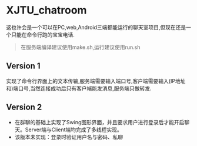 # XJTU_chatroom

这也许会是一个可以在PC,web,Android三端都能运行的聊天室项目,但现在还是一个只能在命令行跑的宝宝电话.

> 在服务端编译建议使用make.sh,运行建议使用run.sh

## Version 1

实现了命令行界面上的文本传输,服务端需要输入端口号,客户端需要输入(IP地址和)端口号,当然连接成功后只有客户端能发消息,服务端只做转发.

## Version 2

- 在群聊的基础上实现了Swing图形界面，并且要求用户进行登录后才能开启聊天。Server端与Client端均完成了多线程实现。
- 该版本未实现：登录时验证用户名与密码、私聊